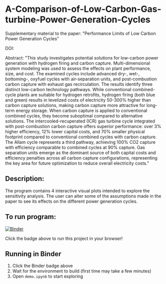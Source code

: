 # A-Comparison-of-Low-Carbon-Gas-turbine-Power-Generation-Cycles

Supplementary material to the paper: "Performance Limits of Low Carbon Power Generation Cycles"

DOI: 

Abstract: "This study investigates potential solutions for low-carbon power generation with hydrogen firing and carbon capture. Multi-dimensional system modeling was used to assess the effects on plant performance, size, and cost. The examined cycles include advanced dry-, wet-, bottoming-, oxyfuel cycles with air-separation units, and post-combustion carbon capture with exhaust gas recirculation. The results identify three distinct low-carbon technology pathways. While conventional combined-cycle plants are suitable for hydrogen retrofits, hydrogen firing (both blue and green) results in levelized costs of electricity 50-300% higher than carbon capture solutions, making carbon capture more attractive for long-term energy storage. When carbon capture is applied to conventional combined cycles, they become suboptimal compared to alternative solutions. The intercooled-recuperated (ICR) gas turbine cycle integrated with post-combustion carbon capture offers superior performance: over 3% higher efficiency, 12% lower capital costs, and 70% smaller physical footprint compared to conventional combined cycles with carbon capture. The Allam cycle represents a third pathway, achieving 100% CO2 capture with efficiency comparable to combined cycles at 90% capture. Gas separation units emerge as the dominant source of both capital costs and efficiency penalties across all carbon capture configurations, representing the key area for future optimization to reduce overall electricity costs."


## Description:
The program contains 4 interactive visual plots intended to explore the sensitivity analysis. The user can alter some of the assumptions made in the paper to see its effects on the different power generation cycles.

## To run program: 
[![Binder](https://mybinder.org/badge_logo.svg)](https://mybinder.org/v2/gh/lsl37/Performance-Limits-of-Low-Carbon-Power-Generation-Cycles/HEAD?urlpath=tree%2Fdemo.ipynb)

Click the badge above to run this project in your browser!

## Running in Binder
1. Click the Binder badge above
2. Wait for the environment to build (first time may take a few minutes)
3. Open `demo.ipynb` to start exploring

